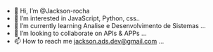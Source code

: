 - 👋 Hi, I’m @Jackson-rocha
- 👀 I’m interested in JavaScript, Python, css..
- 🌱 I’m currently learning Analise e Desenvolvimento de Sistemas ...
- 💞️ I’m looking to collaborate on APIs & APPs ...
- 📫 How to reach me jackson.ads.dev@gmail.com ...
